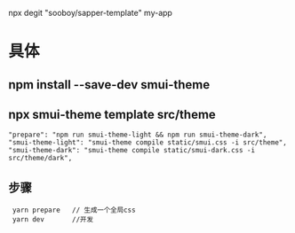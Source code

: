 npx degit "sooboy/sapper-template" my-app



# 具体

## npm install --save-dev smui-theme
## npx smui-theme template src/theme

```
"prepare": "npm run smui-theme-light && npm run smui-theme-dark",
"smui-theme-light": "smui-theme compile static/smui.css -i src/theme",
"smui-theme-dark": "smui-theme compile static/smui-dark.css -i src/theme/dark",
```


## 步骤 

```
 yarn prepare   // 生成一个全局css
 yarn dev       //开发
```